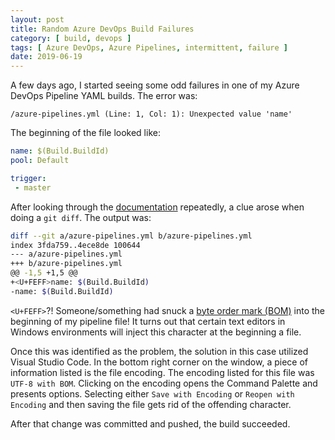 ```yaml
---
layout: post
title: Random Azure DevOps Build Failures
category: [ build, devops ]
tags: [ Azure DevOps, Azure Pipelines, intermittent, failure ]
date: 2019-06-19
---
```


A few days ago, I started seeing some odd failures in one of my Azure DevOps Pipeline YAML builds. The error was:

```
/azure-pipelines.yml (Line: 1, Col: 1): Unexpected value 'name'
```

The beginning of the file looked like:

```YAML
name: $(Build.BuildId)
pool: Default

trigger:
 - master
```

After looking through the [documentation](https://docs.microsoft.com/en-us/azure/devops/pipelines/yaml-schema) repeatedly, a clue arose when doing a `git diff`. The output was:

```bash
diff --git a/azure-pipelines.yml b/azure-pipelines.yml
index 3fda759..4ece8de 100644
--- a/azure-pipelines.yml
+++ b/azure-pipelines.yml
@@ -1,5 +1,5 @@
+<U+FEFF>name: $(Build.BuildId)
-name: $(Build.BuildId)
```

`<U+FEFF>`?! Someone/something had snuck a [byte order mark (BOM)](https://en.wikipedia.org/wiki/Byte_order_mark) into the beginning of my pipeline file! It turns out that certain text editors in Windows environments will inject this character at the beginning a file.

Once this was identified as the problem, the solution in this case utilized Visual Studio Code. In the bottom right corner on the window, a piece of information listed is the file encoding. The encoding listed for this file was `UTF-8 with BOM`. Clicking on the encoding opens the Command Palette and presents options. Selecting either `Save with Encoding` or `Reopen with Encoding` and then saving the file gets rid of the offending character.

After that change was committed and pushed, the build succeeded. 
